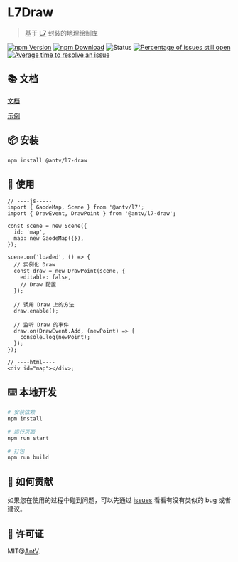 # L7Draw

> 基于 [L7](https://l7.antv.vision/zh) 封装的地理绘制库

[![npm Version](https://img.shields.io/npm/v/@antv/l7-draw.svg)](https://www.npmjs.com/package/@antv/l7-draw) [![npm Download](https://img.shields.io/npm/dm/@antv/l7-draw.svg)](https://www.npmjs.com/package/@antv/l7-draw) ![Status](https://badgen.net/github/status/antvis/l7-draw) [![Percentage of issues still open](http://isitmaintained.com/badge/open/antvis/l7-draw.svg)](http://isitmaintained.com/project/antvis/l7-draw 'Percentage of issues still open') [![Average time to resolve an issue](http://isitmaintained.com/badge/resolution/antvis/l7-draw.svg)](http://isitmaintained.com/project/antvis/l7-draw 'Average time to resolve an issue')

## 📚 文档

[文档](https://antv.vision/L7Draw/docs/draw/point)

[示例](https://antv.vision/L7Draw/example/point/start)

## 📦 安装

```bash
npm install @antv/l7-draw
```

## 🔨 使用

```tsx | pure
// ----js-----
import { GaodeMap, Scene } from '@antv/l7';
import { DrawEvent, DrawPoint } from '@antv/l7-draw';

const scene = new Scene({
  id: 'map',
  map: new GaodeMap({}),
});

scene.on('loaded', () => {
  // 实例化 Draw
  const draw = new DrawPoint(scene, {
    editable: false,
    // Draw 配置
  });

  // 调用 Draw 上的方法
  draw.enable();

  // 监听 Draw 的事件
  draw.on(DrawEvent.Add, (newPoint) => {
    console.log(newPoint);
  });
});

// ----html----
<div id="map"></div>;
```

## ⌨️ 本地开发

```bash
# 安装依赖
npm install

# 运行页面
npm run start

# 打包
npm run build
```

## 🤝 如何贡献

如果您在使用的过程中碰到问题，可以先通过 [issues](https://github.com/antvis/l7-draw/issues) 看看有没有类似的 bug 或者建议。

## 📖 许可证

MIT@[AntV](https://github.com/antvis).
